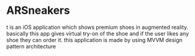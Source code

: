 # ARSneakers
t is an iOS application which shows premium shoes in augmented reality. basically this app gives virtual try-on of the shoe and if the user likes any shoe they can order it. this application is made by using MVVM design pattern architecture
